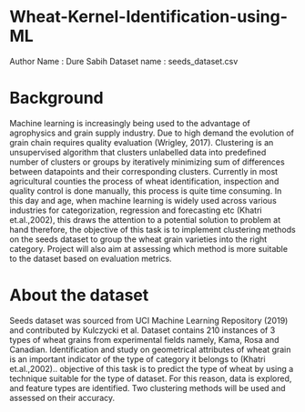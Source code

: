 # Wheat-Kernel-Identification-using-ML
Author Name : Dure Sabih
Dataset name : seeds_dataset.csv

# Background

Machine learning is increasingly being used to the advantage of agrophysics and grain supply industry. 
Due to high demand the evolution of grain chain requires quality evaluation (Wrigley, 2017). 
Clustering is an unsupervised algorithm that clusters unlabelled data into predefined number of clusters 
or groups by iteratively minimizing sum of differences between datapoints and their corresponding 
clusters. 
Currently in most agricultural counties the process of wheat identification, inspection and quality 
control is done manually, this process is quite time consuming. In this day and age, when machine 
learning is widely used across various industries for categorization, regression and forecasting etc 
(Khatri et.al.,2002), this draws the attention to a potential solution to problem at hand therefore, the 
objective of this task is to implement clustering methods on the seeds dataset to group the wheat grain 
varieties into the right category. Project will also aim at assessing which method is more suitable to 
the dataset based on evaluation metrics.

# About the dataset

Seeds dataset was sourced from UCI Machine Learning Repository (2019) and contributed by 
Kulczycki et al. Dataset contains 210 instances of 3 types of wheat grains from experimental fields 
namely, Kama, Rosa and Canadian. Identification and study on geometrical attributes of wheat grain 
is an important indicator of the type of category it belongs to (Khatri et.al.,2002).. objective of this 
task is to predict the type of wheat by using a technique suitable for the type of dataset. For this reason, 
data is explored, and feature types are identified. Two clustering methods will be used and assessed 
on their accuracy.


